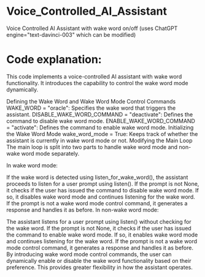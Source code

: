 # Voice_Controlled_AI_Assistant
Voice Controlled AI Assistant with wake word on/off (uses ChatGPT engine="text-davinci-003" which can be modified)
# Code explanation:
This code implements a voice-controlled AI assistant with wake word functionality. It introduces the capability to control the wake word mode dynamically.

Defining the Wake Word and Wake Word Mode Control Commands
WAKE_WORD = "oracle": Specifies the wake word that triggers the assistant.
DISABLE_WAKE_WORD_COMMAND = "deactivate": Defines the command to disable wake word mode.
ENABLE_WAKE_WORD_COMMAND = "activate": Defines the command to enable wake word mode.
Initializing the Wake Word Mode
wake_word_mode = True: Keeps track of whether the assistant is currently in wake word mode or not.
Modifying the Main Loop
The main loop is split into two parts to handle wake word mode and non-wake word mode separately.

In wake word mode:

If the wake word is detected using listen_for_wake_word(), the assistant proceeds to listen for a user prompt using listen().
If the prompt is not None, it checks if the user has issued the command to disable wake word mode.
If so, it disables wake word mode and continues listening for the wake word.
If the prompt is not a wake word mode control command, it generates a response and handles it as before.
In non-wake word mode:

The assistant listens for a user prompt using listen() without checking for the wake word.
If the prompt is not None, it checks if the user has issued the command to enable wake word mode.
If so, it enables wake word mode and continues listening for the wake word.
If the prompt is not a wake word mode control command, it generates a response and handles it as before.
By introducing wake word mode control commands, the user can dynamically enable or disable the wake word functionality based on their preference. This provides greater flexibility in how the assistant operates.
